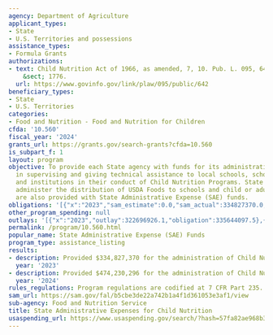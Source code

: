 ```yaml
---
agency: Department of Agriculture
applicant_types:
- State
- U.S. Territories and possessions
assistance_types:
- Formula Grants
authorizations:
- text: Child Nutrition Act of 1966, as amended, 7, 10. Pub. L. 095, 642. 42 U.S.C.
    &sect; 1776.
  url: https://www.govinfo.gov/link/plaw/095/public/642
beneficiary_types:
- State
- U.S. Territories
categories:
- Food and Nutrition - Food and Nutrition for Children
cfda: '10.560'
fiscal_year: '2024'
grants_url: https://grants.gov/search-grants?cfda=10.560
is_subpart_f: 1
layout: program
objective: To provide each State agency with funds for its administrative expenses
  in supervising and giving technical assistance to local schools, school districts
  and institutions in their conduct of Child Nutrition Programs. State agencies that
  administer the distribution of USDA Foods to schools and child or adult care institutions
  are also provided with State Administrative Expense (SAE) funds.
obligations: '[{"x":"2023","sam_estimate":0.0,"sam_actual":334827370.0,"usa_spending_actual":329174245.23},{"x":"2024","sam_estimate":0.0,"sam_actual":474230296.0,"usa_spending_actual":482055263.27},{"x":"2025","sam_estimate":0.0,"sam_actual":347889283.0,"usa_spending_actual":-1244935.8}]'
other_program_spending: null
outlays: '[{"x":"2023","outlay":322696926.1,"obligation":335644097.5},{"x":"2024","outlay":232756008.24,"obligation":486287043.73},{"x":"2025","outlay":0.0,"obligation":183576.64}]'
permalink: /program/10.560.html
popular_name: State Administrative Expense (SAE) Funds
program_type: assistance_listing
results:
- description: Provided $334,827,370 for the administration of Child Nutrition Programs.
  year: '2023'
- description: Provided $474,230,296 for the administration of Child Nutrition Programs.
  year: '2024'
rules_regulations: Program regulations are codified at 7 CFR Part 235.
sam_url: https://sam.gov/fal/b5cbe3de22a742b1a4f1d361053e3af1/view
sub-agency: Food and Nutrition Service
title: State Administrative Expenses for Child Nutrition
usaspending_url: https://www.usaspending.gov/search/?hash=57fa82ae968b35d3e068db4cedb8842f
---
```

